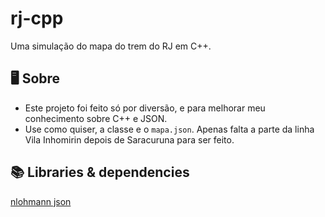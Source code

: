 # rj-cpp
Uma simulação do mapa do trem do RJ em C++.

## 🖥️ Sobre
- Este projeto foi feito só por diversão, e para melhorar meu conhecimento sobre C++ e JSON.
- Use como quiser, a classe e o `mapa.json`. Apenas falta a parte da linha Vila Inhomirin depois de Saracuruna para ser feito.

## 📚 Libraries & dependencies
[nlohmann json](https://github.com/nlohmann/json)

